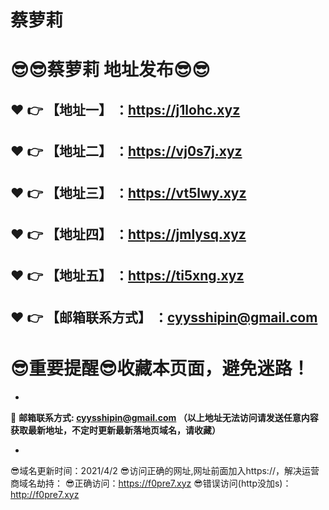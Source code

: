 # 蔡萝莉
:sunglasses::sunglasses:蔡萝莉 地址发布:sunglasses::sunglasses:
==
:heart: :point_right: 【地址一】 ：https://j1lohc.xyz
------
:heart: :point_right: 【地址二】 ：https://vj0s7j.xyz
------
:heart: :point_right: 【地址三】 ：https://vt5lwy.xyz
------
:heart: :point_right: 【地址四】 ：https://jmlysq.xyz
------
:heart: :point_right: 【地址五】 ：https://ti5xng.xyz
------
:heart: :point_right: 【邮箱联系方式】 ：cyysshipin@gmail.com
------
:sunglasses:重要提醒:sunglasses:收藏本页面，避免迷路！
==

-

:e-mail: __邮箱联系方式: cyysshipin@gmail.com （以上地址无法访问请发送任意内容获取最新地址，不定时更新最新落地页域名，请收藏）__

-

:sunglasses:域名更新时间：2021/4/2
:sunglasses:访问正确的网址,网址前面加入https://，解决运营商域名劫持：
:sunglasses:正确访问：https://f0pre7.xyz
:sunglasses:错误访问(http没加s)：http://f0pre7.xyz
